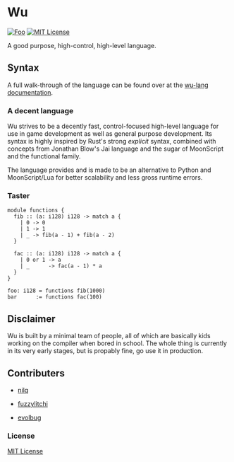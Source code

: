 # Wu

[![Foo](https://user-images.githubusercontent.com/7288322/34429152-141689f8-ecb9-11e7-8003-b5a10a5fcb29.png)](https://discord.gg/qm92sPP)
[![MIT License](https://img.shields.io/badge/license-MIT-blue.svg)](https://github.com/wu-lang/wu/blob/master/LICENSE)

A good purpose, high-control, high-level language.

## Syntax

A full walk-through of the language can be found over at the [wu-lang documentation](https://wu-lang.github.io/wu.html).

### A decent language

Wu strives to be a decently fast, control-focused high-level language for use in game development as well as general purpose development. Its syntax is highly inspired by Rust's strong *explicit* syntax, combined with concepts from Jonathan Blow's Jai language and the sugar of MoonScript and the functional family.

The language provides and is made to be an alternative to Python and MoonScript/Lua for better scalability and less gross runtime errors.

### Taster

```
module functions {
  fib :: (a: i128) i128 -> match a {
    | 0 -> 0
    | 1 -> 1
    | _ -> fib(a - 1) + fib(a - 2)
  }
  
  fac :: (a: i128) i128 -> match a {
    | 0 or 1 -> a
    | _      -> fac(a - 1) * a
  }
}

foo: i128 = functions fib(1000)
bar      := functions fac(100)

```

## Disclaimer

Wu is built by a minimal team of people, all of which are basically kids working on the compiler when bored in school. The whole thing is currently in its very early stages, but is propably fine, go use it in production.

## Contributers

- [nilq](https://github.com/nilq)

- [fuzzylitchi](https://github.com/fuzzylitchi)

- [evolbug](https://githubc.om/evolbug)

### License

[MIT License](https://github.com/wu-lang/wu/blob/master/LICENSE)
